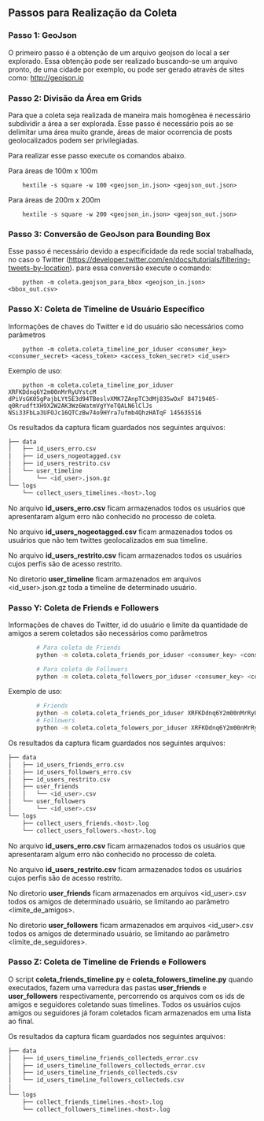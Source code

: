 ## Passos para Realização da Coleta

### Passo 1: GeoJson
O primeiro passo é a obtenção de um arquivo geojson do local a ser explorado. Essa obtenção pode ser realizado buscando-se um arquivo pronto, de uma cidade por exemplo, ou pode ser gerado através de sites como: http://geojson.io

### Passo 2: Divisão da Área em Grids
Para que a coleta seja realizada de maneira mais homogênea é necessário subdividir a área a ser explorada. Esse passo é necessário pois ao se delimitar uma área muito grande, áreas de maior ocorrencia de posts geolocalizados podem ser privilegiadas.

Para realizar esse passo execute os comandos abaixo.

Para áreas de 100m x 100m

        hextile -s square -w 100 <geojson_in.json> <geojson_out.json>

Para áreas de 200m x 200m

        hextile -s square -w 200 <geojson_in.json> <geojson_out.json>

### Passo 3: Conversão de GeoJson para Bounding Box
Esse passo é necessário devido a especificidade da rede social trabalhada, no caso o Twitter (https://developer.twitter.com/en/docs/tutorials/filtering-tweets-by-location). para essa conversão execute o comando:

        python -m coleta.geojson_para_bbox <geojson_in.json> <bbox_out.csv>


### Passo X: Coleta de Timeline de Usuário Específico
Informações de chaves do Twitter e id do usuário são necessários como parâmetros

        python -m coleta.coleta_timeline_por_iduser <consumer_key> <consumer_secret> <acess_token> <access_token_secret> <id_user>

Exemplo de uso:

        python -m coleta.coleta_timeline_por_iduser XRFKDdnq6Y2m00nMrRyUYstcM dPiVsGK05gPajbLYt5E3d94TBeslvXMK7ZAnpTC3dMj835wOxF 84719405-q0RrudftXH9X2W2AK3Wz6WatmVgYYeTQALN6lClJs NSi33FbLa3UFOJc16QTCzBw74o9HYra7ufmb4QhzHATqF 145635516

Os resultados da captura ficam guardados nos seguintes arquivos:

```bash
├── data
│   ├── id_users_erro.csv
│   ├── id_users_nogeotagged.csv
│   ├── id_users_restrito.csv
│   └── user_timeline
│       └── <id_user>.json.gz
└── logs
    └── collect_users_timelines.<host>.log
```

No arquivo **id_users_erro.csv** ficam armazenados todos os usuários que apresentaram algum erro não conhecido no processo de coleta.

No arquivo **id_users_nogeotagged.csv** ficam armazenados todos os usuários que não tem twittes geolocalizados em sua timeline.

No arquivo **id_users_restrito.csv** ficam armazenados todos os usuários cujos perfis são de acesso restrito.

No diretorio **user_timeline** ficam armazenados em arquivos <id_user>.json.gz toda a timeline de determinado usuário.


### Passo Y: Coleta de Friends e Followers

Informações de chaves do Twitter, id do usuário e limite da quantidade de amigos a serem coletados são necessários como parâmetros
```bash
        # Para coleta de Friends
        python -m coleta.coleta_friends_por_iduser <consumer_key> <consumer_secret> <acess_token> <access_token_secret> <id_user> <limite_de_amigos>

        # Para coleta de Followers
        python -m coleta.coleta_followers_por_iduser <consumer_key> <consumer_secret> <acess_token> <access_token_secret> <id_user> <limite_de_seguidores>
```
Exemplo de uso:
```bash    
        # Friends
        python -m coleta.coleta_friends_por_iduser XRFKDdnq6Y2m00nMrRyUYstcM dPiVsGK05gPajbLYt5E3d94TBeslvXMK7ZAnpTC3dMj835wOxF 84719405-q0RrudftXH9X2W2AK3Wz6WatmVgYYeTQALN6lClJs NSi33FbLa3UFOJc16QTCzBw74o9HYra7ufmb4QhzHATqF 145635516 500
        # Followers
        python -m coleta.coleta_folowers_por_iduser XRFKDdnq6Y2m00nMrRyUYstcM dPiVsGK05gPajbLYt5E3d94TBeslvXMK7ZAnpTC3dMj835wOxF 84719405-q0RrudftXH9X2W2AK3Wz6WatmVgYYeTQALN6lClJs NSi33FbLa3UFOJc16QTCzBw74o9HYra7ufmb4QhzHATqF 145635516 500
```
Os resultados da captura ficam guardados nos seguintes arquivos:
```bash
├── data
│   ├── id_users_friends_erro.csv
│   ├── id_users_followers_erro.csv
│   ├── id_users_restrito.csv
│   ├── user_friends
│   │   └── <id_user>.csv
│   └── user_followers
│       └── <id_user>.csv
└── logs
    ├── collect_users_friends.<host>.log
    └── collect_users_followers.<host>.log
```
No arquivo **id_users_erro.csv** ficam armazenados todos os usuários que apresentaram algum erro não conhecido no processo de coleta.

No arquivo **id_users_restrito.csv** ficam armazenados todos os usuários cujos perfis são de acesso restrito.

No diretorio **user_friends** ficam armazenados em arquivos <id_user>.csv todos os amigos de determinado usuário, se limitando ao parâmetro <limite_de_amigos>.

No diretorio **user_followers** ficam armazenados em arquivos <id_user>.csv todos os amigos de determinado usuário, se limitando ao parâmetro <limite_de_seguidores>.

### Passo Z: Coleta de Timeline de Friends e Followers
O script **coleta_friends_timeline.py** e **coleta_folowers_timeline.py** quando executados, fazem uma varredura das pastas **user_friends** e **user_followers** respectivamente, percorrendo os arquivos com os ids de amigos e seguidores coletando suas timelines. Todos os usuários cujos amigos ou seguidores já foram coletados ficam armazenados em uma lista ao final.

Os resultados da captura ficam guardados nos seguintes arquivos:
```bash
├── data
│   ├── id_users_timeline_friends_collecteds_error.csv
│   ├── id_users_timeline_followers_collecteds_error.csv
│   ├── id_users_timeline_friends_collecteds.csv
│   └── id_users_timeline_followers_collecteds.csv
│       
└── logs
    ├── collect_friends_timelines.<host>.log
    └── collect_followers_timelines.<host>.log
```
